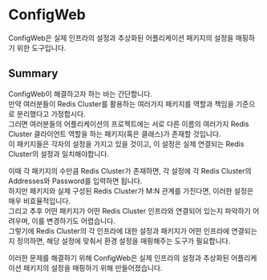 # ConfigWeb

ConfigWeb은 실제 인프라의 설정과 추상화된 어플리케이션 패키지의 설정을 매핑하기 위한 도구입니다.

## Summary

ConfigWeb이 해결하고자 하는 바는 간단합니다.  
만약 여러분들이 Redis Cluster를 활용하는 여러가지 패키지를 역할과 책임을 기준으로 분리했다고 가정합시다.  
그러면 여러분들의 어플리케이션의 프로젝트에는 서로 다른 이름의 여러가지 Redis Cluster 클라이언트 역할을 하는 패키지(혹은 클래스)가 존재할 것입니다.  
이 패키지들은 각자의 설정을 가지고 있을 것이고, 이 설정은 실제 연결되는 Redis Cluster의 설정과 일치해야합니다.

이때 각 패키지의 수만큼 Redis Cluster가 존재하면, 각 설정에 각 Redis Cluster의 Addresses와 Password를 입력하면 됩니다.  
하지만 패키지와 실제 구성된 Redis Cluster가 M:N 관계를 가진다면, 이러한 설정은 매우 비효율적입니다.  
그리고 추후 어떤 패키지가 어떤 Redis Cluster 인프라와 연결되어 있는지 파악하기 어려우며, 이를 변경하기도 어렵습니다.  
그렇기에 Redis Cluster의 각 인프라에 대한 설정과 패키지가 어떤 인프라에 연결되는 지 정의하면, 해당 설정에 맞춰서 환경 설정을 매핑해주는 도구가 필요합니다.

이러한 문제를 해결하기 위해 ConfigWeb은 실제 인프라의 설정과 추상화된 어플리케이션 패키지의 설정을 매핑하기 위해 만들어졌습니다.
